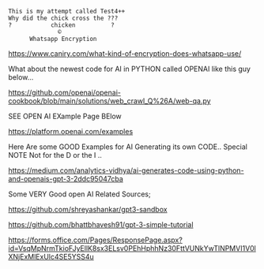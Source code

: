     This is my attempt called Test4++
	Why did the chick cross the ???
	?           chicken          ?
                  ©
          Whatsapp Encryption 
 https://www.caniry.com/what-kind-of-encryption-does-whatsapp-use/
 
 
 What about the newest code for AI in  PYTHON  called OPENAI like this guy below...
 
 https://github.com/openai/openai-cookbook/blob/main/solutions/web_crawl_Q%26A/web-qa.py
 
 SEE OPEN AI EXample Page BElow
 
 https://platform.openai.com/examples
 
 Here Are some GOOD Examples for AI Generating its own CODE..  Special NOTE  Not for the  D or the I ..
 
 https://medium.com/analytics-vidhya/ai-generates-code-using-python-and-openais-gpt-3-2ddc95047cba





Some VERY Good open AI Related Sources;


https://github.com/shreyashankar/gpt3-sandbox

https://github.com/bhattbhavesh91/gpt-3-simple-tutorial

https://forms.office.com/Pages/ResponsePage.aspx?id=VsqMpNrmTkioFJyEllK8sx3ELsv0PEhHphhNz30FttVUNkYwTlNPMVI1V0lXNjExMlExUlc4SE5YSS4u
